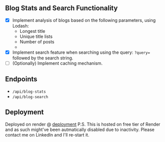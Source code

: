 ## Blog Stats and Search Functionality

-[x] Implement analysis of blogs based on the following parameters, using Lodash:
	- Longest title
	- Unique title lists
	- Number of posts
	-
-[x] Implement search feature when searching using the query: `?query=` followed by the search string.
-[ ] (Optionally) Implement caching mechanism.

## Endpoints

- `/api/blog-stats`
- `/api/blog-search`

## Deployment

Deployed on render @ [deployment](https://subspace-assessment.onrender.com)
P.S. This is hosted on free tier of Render and as such might've been autmatically disabled due to inactivity. Please contact me on LinkedIn and I'll re-start it.